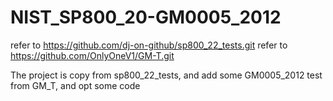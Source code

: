 # NIST_SP800_20-GM0005_2012

refer to https://github.com/dj-on-github/sp800_22_tests.git
refer to https://github.com/OnlyOneV1/GM-T.git

The project is copy from sp800_22_tests, and add some GM0005_2012 test from GM_T, and opt some code
